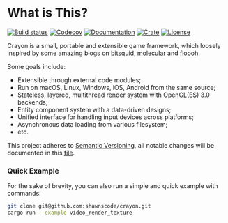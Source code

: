 # What is This?
[![Build status](https://travis-ci.org/shawnscode/crayon.svg?branch=master)](https://travis-ci.org/shawnscode/crayon)
[![Codecov](https://codecov.io/gh/shawnscode/crayon/branch/master/graph/badge.svg)](https://codecov.io/gh/shawnscode/crayon)
[![Documentation](https://docs.rs/crayon/badge.svg)](https://docs.rs/crayon)
[![Crate](https://img.shields.io/crates/v/crayon.svg)](https://crates.io/crates/crayon)
[![License](https://img.shields.io/crates/l/crayon.svg)](https://github.com/shawnscode/crayon/blob/master/LICENSE-APACHE)

Crayon is a small, portable and extensible game framework, which loosely inspired by some amazing blogs on [bitsquid](https://bitsquid.blogspot.de), [molecular](https://blog.molecular-matters.com) and [floooh](http://floooh.github.io/).

Some goals include:

- Extensible through external code modules;
- Run on macOS, Linux, Windows, iOS, Android from the same source;
- Stateless, layered, multithread render system with OpenGL(ES) 3.0 backends;
- Entity component system with a data-driven designs;
- Unified interface for handling input devices across platforms;
- Asynchronous data loading from various filesystem;
- etc.

This project adheres to [Semantic Versioning](http://semver.org/), all notable changes will be documented in this [file](./CHANGELOG.md).

### Quick Example
For the sake of brevity, you can also run a simple and quick example with commands:

``` sh
git clone git@github.com:shawnscode/crayon.git
cargo run --example video_render_texture
```
